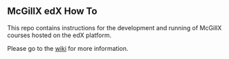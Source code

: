 <h2>McGillX edX How To</h2>
<p>This repo contains instructions for the development and running of McGillX courses hosted on the edX platform.</p>
      <p>Please go to the <a href="https://github.com/McGillX/how-to/wiki">wiki</a> for more information.</p>
